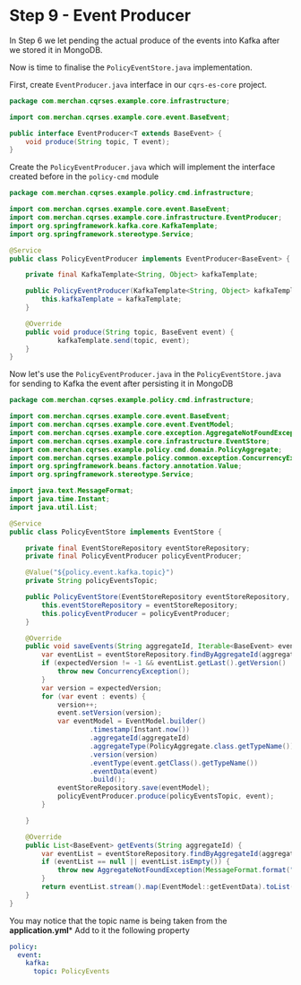 # Step 9 - Event Producer
In Step 6 we let pending the actual produce of the events into Kafka after we stored it in MongoDB.

Now is time to finalise the `PolicyEventStore.java` implementation.

First, create `EventProducer.java` interface in our `cqrs-es-core` project.

```java
package com.merchan.cqrses.example.core.infrastructure;

import com.merchan.cqrses.example.core.event.BaseEvent;

public interface EventProducer<T extends BaseEvent> {
    void produce(String topic, T event);
}
```
Create the `PolicyEventProducer.java` which will implement the interface created before in the `policy-cmd` module
```java
package com.merchan.cqrses.example.policy.cmd.infrastructure;

import com.merchan.cqrses.example.core.event.BaseEvent;
import com.merchan.cqrses.example.core.infrastructure.EventProducer;
import org.springframework.kafka.core.KafkaTemplate;
import org.springframework.stereotype.Service;

@Service
public class PolicyEventProducer implements EventProducer<BaseEvent> {

    private final KafkaTemplate<String, Object> kafkaTemplate;

    public PolicyEventProducer(KafkaTemplate<String, Object> kafkaTemplate) {
        this.kafkaTemplate = kafkaTemplate;
    }

    @Override
    public void produce(String topic, BaseEvent event) {
            kafkaTemplate.send(topic, event);
    }
}

```

Now let's use the `PolicyEventProducer.java` in the `PolicyEventStore.java` for sending to Kafka the event after persisting it in MongoDB

```java
package com.merchan.cqrses.example.policy.cmd.infrastructure;

import com.merchan.cqrses.example.core.event.BaseEvent;
import com.merchan.cqrses.example.core.event.EventModel;
import com.merchan.cqrses.example.core.exception.AggregateNotFoundException;
import com.merchan.cqrses.example.core.infrastructure.EventStore;
import com.merchan.cqrses.example.policy.cmd.domain.PolicyAggregate;
import com.merchan.cqrses.example.policy.common.exception.ConcurrencyException;
import org.springframework.beans.factory.annotation.Value;
import org.springframework.stereotype.Service;

import java.text.MessageFormat;
import java.time.Instant;
import java.util.List;

@Service
public class PolicyEventStore implements EventStore {

    private final EventStoreRepository eventStoreRepository;
    private final PolicyEventProducer policyEventProducer;

    @Value("${policy.event.kafka.topic}")
    private String policyEventsTopic;

    public PolicyEventStore(EventStoreRepository eventStoreRepository, PolicyEventProducer policyEventProducer) {
        this.eventStoreRepository = eventStoreRepository;
        this.policyEventProducer = policyEventProducer;
    }

    @Override
    public void saveEvents(String aggregateId, Iterable<BaseEvent> events, int expectedVersion) {
        var eventList = eventStoreRepository.findByAggregateId(aggregateId);
        if (expectedVersion != -1 && eventList.getLast().getVersion() != expectedVersion) {
            throw new ConcurrencyException();
        }
        var version = expectedVersion;
        for (var event : events) {
            version++;
            event.setVersion(version);
            var eventModel = EventModel.builder()
                    .timestamp(Instant.now())
                    .aggregateId(aggregateId)
                    .aggregateType(PolicyAggregate.class.getTypeName())
                    .version(version)
                    .eventType(event.getClass().getTypeName())
                    .eventData(event)
                    .build();
            eventStoreRepository.save(eventModel);
            policyEventProducer.produce(policyEventsTopic, event);
        }

    }

    @Override
    public List<BaseEvent> getEvents(String aggregateId) {
        var eventList = eventStoreRepository.findByAggregateId(aggregateId);
        if (eventList == null || eventList.isEmpty()) {
            throw new AggregateNotFoundException(MessageFormat.format("Aggregate not found {0}:", aggregateId));
        }
        return eventList.stream().map(EventModel::getEventData).toList();
    }
}

```

You may notice that the topic name is being taken from the **application.yml***
Add to it the following property

```yaml
policy:
  event:
    kafka:
      topic: PolicyEvents
```



